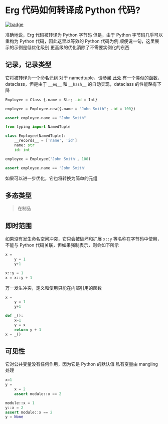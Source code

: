 # Erg 代码如何转译成 Python 代码?

[![badge](https://img.shields.io/endpoint.svg?url=https%3A%2F%2Fgezf7g7pd5.execute-api.ap-northeast-1.amazonaws.com%2Fdefault%2Fsource_up_to_date%3Fowner%3Derg-lang%26repos%3Derg%26ref%3Dmain%26path%3Ddoc/EN/compiler/transpile.md%26commit_hash%3D13f2d31aee9012f60b7a40d4b764921f1419cdfe)](https://gezf7g7pd5.execute-api.ap-northeast-1.amazonaws.com/default/source_up_to_date?owner=erg-lang&repos=erg&ref=main&path=doc/EN/compiler/transpile.md&commit_hash=13f2d31aee9012f60b7a40d4b764921f1419cdfe)

准确地说，Erg 代码被转译为 Python 字节码
但是，由于 Python 字节码几乎可以重构为 Python 代码，因此这里以等效的 Python 代码为例
顺便说一句，这里展示的示例是低优化级别
更高级的优化消除了不需要实例化的东西

## 记录，记录类型

它将被转译为一个命名元组
对于 namedtuple，请参阅 [此处](https://docs.python.org/zh-cn/3/library/collections.html#collections.namedtuple)
有一个类似的函数，dataclass，但是由于 `__eq__` 和 `__hash__` 的自动实现，dataclass 的性能略有下降

```python
Employee = Class {.name = Str; .id = Int}

employee = Employee.new({.name = "John Smith"; .id = 100})

assert employee.name == "John Smith"
```

```python
from typing import NamedTuple

class Employee(NamedTuple):
    __records__ = ['name', 'id']
    name: str
    id: int

employee = Employee('John Smith', 100)

assert employee.name == 'John Smith'
```

如果可以进一步优化，它也将转换为简单的元组

## 多态类型

> 在制品

## 即时范围

如果没有发生命名空间冲突，它只会被破坏和扩展
`x::y` 等名称在字节码中使用，不能与 Python 代码关联，但如果强制表示，则会如下所示

```python
x =
    y = 1
    y+1
```

```python
x::y = 1
x = x::y + 1
```

万一发生冲突，定义和使用只能在内部引用的函数

```python
x =
    y = 1
    y+1
```

```python
def _():
    x=1
    y = x
    return y + 1
x = _()
```

## 可见性

它对公共变量没有任何作用，因为它是 Python 的默认值
私有变量由 mangling 处理

```python
x=1
y =
    x = 2
    assert module::x == 2
```

```python
module::x = 1
y::x = 2
assert module::x == 2
y = None
```